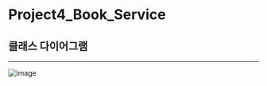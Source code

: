# Project4_Book_Service

## 클래스 다이어그램
---
![image](https://github.com/user-attachments/assets/04d7330d-0a71-42bd-ad91-626e9fcb38d4)
